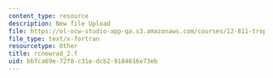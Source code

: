 ```yaml
---
content_type: resource
description: New file Upload
file: https://ol-ocw-studio-app-qa.s3.amazonaws.com/courses/12-811-tropical-meteorology-spring-2011/bbfca69e72f8c31edcb29184616e73eb_rcnewrad_2.f
file_type: text/x-fortran
resourcetype: Other
title: rcnewrad_2.f
uid: bbfca69e-72f8-c31e-dcb2-9184616e73eb
---
```

